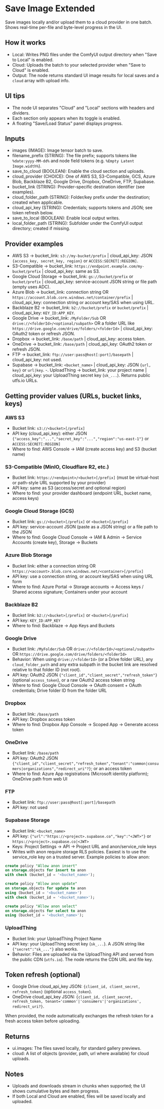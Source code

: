 # Save Image Extended

Save images locally and/or upload them to a cloud provider in one batch. Shows real-time per-file and byte-level progress in the UI.

## How it works

-   Local: Writes PNG files under the ComfyUI output directory when "Save to Local" is enabled.
-   Cloud: Uploads the batch to your selected provider when "Save to Cloud" is enabled.
-   Output: The node returns standard UI image results for local saves and a `cloud` array with upload info.

## UI tips

-   The node UI separates "Cloud" and "Local" sections with headers and dividers.
-   Each section only appears when its toggle is enabled.
-   A floating "Save/Load Status" panel displays progress.

## Inputs

-   images (IMAGE): Image tensor batch to save.
-   filename_prefix (STRING): The file prefix; supports tokens like `%date:yyyy-MM-dd%` and node field tokens (e.g. `%Empty Latent Image.width%`).
-   save_to_cloud (BOOLEAN): Enable the cloud section and uploads.
-   cloud_provider (CHOICE): One of AWS S3, S3-Compatible, GCS, Azure Blob, Backblaze B2, Google Drive, Dropbox, OneDrive, FTP, Supabase.
-   bucket_link (STRING): Provider-specific destination identifier (see examples).
-   cloud_folder_path (STRING): Folder/key prefix under the destination; created when applicable.
-   cloud_api_key (STRING): Credentials; supports tokens and JSON; see token refresh below.
-   save_to_local (BOOLEAN): Enable local output writes.
-   local_folder_path (STRING): Subfolder under the ComfyUI output directory; created if missing.

## Provider examples

-   AWS S3 → bucket_link: `s3://my-bucket/prefix` | cloud_api_key: JSON `{access_key, secret_key, region}` or `ACCESS:SECRET[:REGION]`.
-   S3-Compatible → bucket_link: `https://endpoint.example.com/my-bucket/prefix` | cloud_api_key: same as S3.
-   Google Cloud Storage → bucket_link: `gs://bucket/prefix` or `bucket/prefix` | cloud_api_key: service-account JSON string or file path (empty uses ADC).
-   Azure Blob → bucket_link: connection string OR `https://account.blob.core.windows.net/container/prefix` | cloud_api_key: connection string or account key/SAS when using URL.
-   Backblaze B2 → bucket_link: `b2://bucket/prefix` or `bucket/prefix` | cloud_api_key: `KEY_ID:APP_KEY`.
-   Google Drive → bucket_link: `/MyFolder/Sub` OR `drive://<folderId>/<optional/subpath>` OR a folder URL like `https://drive.google.com/drive/folders/<folderId>` | cloud_api_key: OAuth2 token or refresh JSON.
-   Dropbox → bucket_link: `/base/path` | cloud_api_key: access token.
-   OneDrive → bucket_link: `/base/path` | cloud_api_key: OAuth2 token or refresh JSON.
-   FTP → bucket_link: `ftp://user:pass@host[:port]/basepath` | cloud_api_key: not used.
-   Supabase → bucket_link: `<bucket_name>` | cloud_api_key: JSON `{url, key}` or `url|key`.
-.  UploadThing → bucket_link: your project name | cloud_api_key: your UploadThing secret key (`sk_...`). Returns public utfs.io URLs.

## Getting provider values (URLs, bucket links, keys)

### AWS S3

-   Bucket link: `s3://<bucket>[/prefix]`
-   API key (cloud_api_key): either JSON `{"access_key":"...","secret_key":"...","region":"us-east-1"}` or `ACCESS:SECRET[:REGION]`
-   Where to find: AWS Console → IAM (create access key) and S3 (bucket name)

### S3-Compatible (MinIO, Cloudflare R2, etc.)

-   Bucket link: `https://<endpoint>/<bucket>[/prefix]` (must be virtual-host or path-style URL supported by your provider)
-   API key: same as S3 (access/secret and optional region)
-   Where to find: your provider dashboard (endpoint URL, bucket name, access keys)

### Google Cloud Storage (GCS)

-   Bucket link: `gs://<bucket>[/prefix]` or `<bucket>[/prefix]`
-   API key: service-account JSON (paste as a JSON string) or a file path to the JSON
-   Where to find: Google Cloud Console → IAM & Admin → Service Accounts (create key), Storage → Buckets

### Azure Blob Storage

-   Bucket link: either a connection string OR `https://<account>.blob.core.windows.net/<container>[/prefix]`
-   API key: use a connection string, or account key/SAS when using URL form
-   Where to find: Azure Portal → Storage accounts → Access keys / Shared access signature; Containers under your account

### Backblaze B2

-   Bucket link: `b2://<bucket>[/prefix]` or `<bucket>[/prefix]`
-   API key: `KEY_ID:APP_KEY`
-   Where to find: Backblaze → App Keys and Buckets

### Google Drive

-   Bucket link: `/MyFolder/Sub` OR `drive://<folderId>/<optional/subpath>` OR `https://drive.google.com/drive/folders/<folderId>`
-   Behavior: When using `drive://<folderId>` (or a Drive folder URL), any `cloud_folder_path` and any extra subpath in the bucket link are resolved relative to that folder ID (not root).
-   API key: OAuth2 JSON `{"client_id","client_secret","refresh_token"}` (optional `access_token`), or a raw OAuth2 access token string
-   Where to find: Google Cloud Console → OAuth consent + OAuth credentials; Drive folder ID from the folder URL

### Dropbox

-   Bucket link: `/base/path`
-   API key: Dropbox access token
-   Where to find: Dropbox App Console → Scoped App → Generate access token

### OneDrive

-   Bucket link: `/base/path`
-   API key: OAuth2 JSON `{"client_id","client_secret","refresh_token","tenant":"common|consumers|organizations","redirect_uri"?}`; or an access token
-   Where to find: Azure App registrations (Microsoft identity platform); OneDrive path from web UI

### FTP

-   Bucket link: `ftp://user:pass@host[:port]/basepath`
-   API key: not used

### Supabase Storage

-   Bucket link: `<bucket_name>`
-   API key: `{"url":"https://<project>.supabase.co","key":"<JWT>"}` or `https://<project>.supabase.co|<JWT>`
-   Keys: Project Settings → API → Project URL and anon/service_role keys
-   Writes with anon require storage RLS policies. Easiest is to use the service_role key on a trusted server. Example policies to allow anon:

```sql
create policy "Allow anon insert"
on storage.objects for insert to anon
with check (bucket_id = '<bucket_name>');

create policy "Allow anon update"
on storage.objects for update to anon
using (bucket_id = '<bucket_name>')
with check (bucket_id = '<bucket_name>');

create policy "Allow anon select"
on storage.objects for select to anon
using (bucket_id = '<bucket_name>');
```

### UploadThing

-   Bucket link: your UploadThing Project Name
-   API key: your UploadThing secret key (`sk_...`). A JSON string like `{"secret":"sk_..."}` also works.
-   Behavior: Files are uploaded via the UploadThing API and served from the public CDN (`utfs.io`). The node returns the CDN URL and file key.

## Token refresh (optional)

-   Google Drive cloud_api_key JSON: `{client_id, client_secret, refresh_token}` (optional `access_token`).
-   OneDrive cloud_api_key JSON: `{client_id, client_secret, refresh_token, tenant='common'|'consumers'|'organizations', redirect_uri?}`.

When provided, the node automatically exchanges the refresh token for a fresh access token before uploading.

## Returns

-   ui.images: The files saved locally, for standard gallery previews.
-   cloud: A list of objects (provider, path, url where available) for cloud uploads.

## Notes

-   Uploads and downloads stream in chunks when supported; the UI shows cumulative bytes and item progress.
-   If both Local and Cloud are enabled, files will be saved locally and uploaded.

